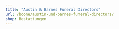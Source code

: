 ```yaml
---
title: "Austin & Barnes Funeral Directors"
url: /boone/austin-und-barnes-funeral-directors/
shop: Bestattungen
---
```

